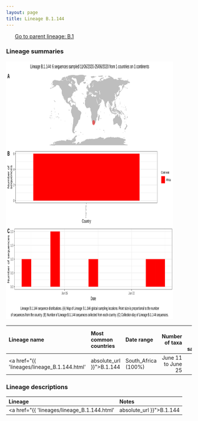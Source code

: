 ```yaml
---
layout: page
title: Lineage B.1.144
---
```




<p>
<ul class="actions small">
	 <a href="{{ 'lineages/lineage_B.1.html' | absolute_url }}" class="button special fit">Go to parent lineage: B.1</a>
</ul>
</p>
<h3> Lineage summaries</h3>

<img src="../assets/images/B.1.144.svg" alt="B.1.144 lineage summary figure" width="90%" height="700px" />


| Lineage name | Most common countries | Date range | Number of taxa |  Days since last sampling | Known Travel | Recall value |
|:-----|:-----|:-------|-------:|-------:|:---------|--------:|
| <a href="{{ 'lineages/lineage_B.1.144.html' | absolute_url }}">B.1.144</a> | South_Africa (100%) | June 11 to June 25 | 6 | 58 |  | 0.8 |

<h3>Lineage descriptions</h3>

| Lineage | Notes |
|:-----|:-----|
| <a href="{{ 'lineages/lineage_B.1.144.html' | absolute_url }}">B.1.144</a> | South African lineage |

